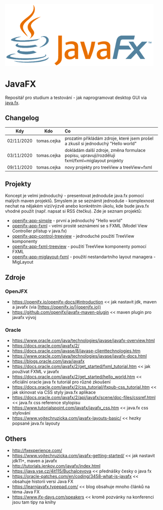 ![JavaFX logo](/pics/JavaFX_Logo.png "Java FX logo")
# JavaFX
Repositář pro studium a testování - jak naprogramovat desktop GUI via [java.fx](https://en.wikipedia.org/wiki/JavaFX).

## Changelog
| Kdy        | Kdo         | Co           |
| ---------- |:-----------:| :---------------------------------------------------------------------------------|
| 02/11/2020 | tomas.cejka | prozatím přikládám zdroje, které jsem prošel a zkusil si jednoduchý "Hello world" |
| 03/11/2020 | tomas.cejka | dokládám další zdroje, změna formulace popisu, upravuji/rozděluji fxml/fxml+miglayout projekty |
| 09/11/2020 | tomas.cejka | novy projekty pro treeView a treeView+fxml |

## Projekty
Koncept je velmi jednoduchý - presentovat jednoduše java.fx pomocí malých maven projektů. Smyslem je se seznámit jednoduše - komplexnost nechat na nějakém vizi/výzvě anebo konkrétním úkolu, kde bude java.fx vhodné použít (např. napsat si RSS čtečku). Zde je seznam projektů:

* [openjfx-app-simple](https://github.com/tomascejka/javafx/tree/main/openjfx-app-simple) - první a jednoduchý "Hello world"
* [openjfx-app-fxml](https://github.com/tomascejka/javafx/tree/main/openjfx-app-fxml) - velmi prosté seznámení se s FXML (Model View Controller přístup v java.fx)
* [openjfx-app-control-treeview](https://github.com/tomascejka/javafx/tree/main/openjfx-app-control-treeview) - jednoduché použití TreeView komponenty
* [openjfx-app-fxml-treeview](https://github.com/tomascejka/javafx/tree/main/openjfx-app-fxml-treeview) - použití TreeView komponenty pomocí FXML
* [openjfx-app-miglayout-fxml](https://github.com/tomascejka/javafx/tree/main/openjfx-app-miglayout-fxml) - použití nestandartního layout managera - MigLayout

## Zdroje

### OpenJFX
* https://openjfx.io/openjfx-docs/#introduction << jak nastavit jdk, maven a javafx (via [https://openjfx.io/](openjfx.io))
* https://github.com/openjfx/javafx-maven-plugin << maven plugin pro javafx vývoj

### Oracle
* https://www.oracle.com/java/technologies/javase/javafx-overview.html
* https://docs.oracle.com/javafx/2/
* https://docs.oracle.com/javase/8/javase-clienttechnologies.htm
* https://www.oracle.com/java/technologies/javase/javafx-docs.html
* https://blogs.oracle.com/java/javafx
* https://docs.oracle.com/javafx/2/get_started/fxml_tutorial.htm << jak používat FXML v javafx
* https://docs.oracle.com/javafx/2/get_started/hello_world.htm << oficiální oracle java fx tutoriál pro různé zkoušení
* https://docs.oracle.com/javafx/2/css_tutorial/jfxpub-css_tutorial.htm << jak skinovat via CSS styly java.fx aplikace
* https://docs.oracle.com/javafx/2/api/javafx/scene/doc-files/cssref.html << java.fx css reference stylopisu
* https://www.tutorialspoint.com/javafx/javafx_css.htm << java.fx css stylování
* https://www.vojtechruzicka.com/javafx-layouts-basic/ << hezky popsané java.fx layouty

## Others
* http://fxexperience.com/
* https://www.vojtechruzicka.com/javafx-getting-started/ << jak nastavit jdk11+, maven a javafx
* http://tutorials.jenkov.com/javafx/index.html
* https://java.vse.cz/4it115/Buchalcevova << přednášky česky o java fx
* https://oracle-patches.com/en/coding/3458-what-is-javafx << obsahuje historii versi Java FX
* https://learnjavafx.typepad.com/ << blog obsahuje mnoho článků na téma Java FX
* https://www.jfx-days.com/speakers << kromě pozvánky na konferenci jsou tam tipy na knihy
